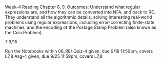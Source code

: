 Week-4 Reading Chapter 8, 9. Outcomes: Understand what regular expressions are, and how they can be converted into NFA, and back to RE. They understand all the algorithmic details, solving interesting real-world problems using regular expressions, including error-correcting finite-state machines, and the encoding of the Postage Stamp Problem (also known as the Coin Problem).

7:9/15

Run the Notebooks within 06_RE/
Quiz-4 given; due 9/18 11:59pm, covers L7,8
Asg-4 given, due 9/25 11:59pm, covers L7,8




